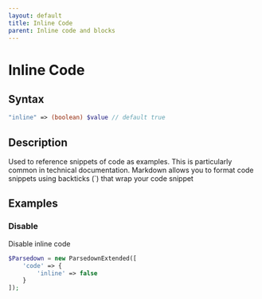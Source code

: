 ```yaml
---
layout: default
title: Inline Code
parent: Inline code and blocks
---
```


# Inline Code

## Syntax
```php
"inline" => (boolean) $value // default true
```

## Description
Used to reference snippets of code as examples. This is particularly common in technical documentation. Markdown allows you to format code snippets using backticks (`) that wrap your code snippet

## Examples

### Disable
Disable inline code

```php
$Parsedown = new ParsedownExtended([
    'code' => {
        'inline' => false
    }
]);
```
